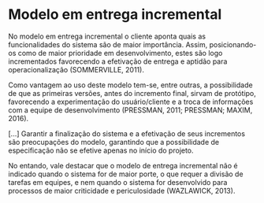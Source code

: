 # Modelo em entrega incremental

No modelo em entrega incremental o cliente aponta quais as funcionalidades do sistema são de maior importância. Assim, posicionando-os como de maior prioridade em desenvolvimento, estes são logo incrementados favorecendo a efetivação de entrega e aptidão para operacionalização (SOMMERVILLE, 2011).

Como vantagem ao uso deste modelo tem-se, entre outras, a possibilidade de que as primeiras versões, antes do incremento final, sirvam de protótipo, favorecendo a experimentação do usuário/cliente e a troca de informações com a equipe de desenvolvimento (PRESSMAN, 2011; PRESSMAN; MAXIM, 2016).

[...] Garantir a finalização do sistema e a efetivação de seus incrementos são preocupações do modelo, garantindo que a possibilidade de especificação não se efetive apenas no início do projeto.

No entando, vale destacar que o modelo de entrega incremental não é indicado quando o sistema for de maior porte, o que requer a divisão de tarefas em equipes, e nem quando o sistema for desenvolvido para processos de maior criticidade e periculosidade (WAZLAWICK, 2013).